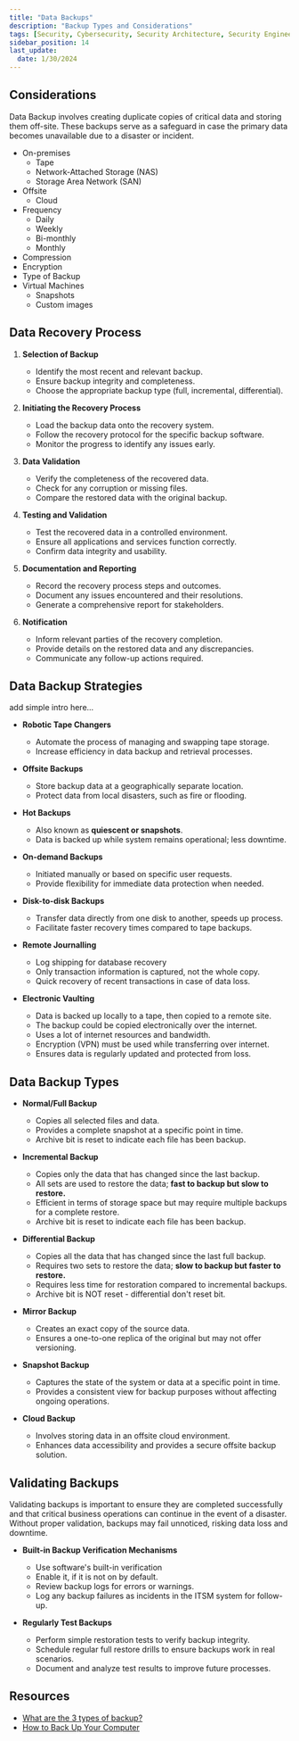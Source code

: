 ```yaml
---
title: "Data Backups"
description: "Backup Types and Considerations"
tags: [Security, Cybersecurity, Security Architecture, Security Engineering]
sidebar_position: 14
last_update:
  date: 1/30/2024
---
```




## Considerations

Data Backup involves creating duplicate copies of critical data and storing them off-site. These backups serve as a safeguard in case the primary data becomes unavailable due to a disaster or incident.

- On-premises 
  - Tape 
  - Network-Attached Storage (NAS) 
  - Storage Area Network (SAN)
- Offsite 
  - Cloud
- Frequency
  - Daily 
  - Weekly 
  - Bi-monthly 
  - Monthly
- Compression 
- Encryption 
- Type of Backup
- Virtual Machines  
  - Snapshots 
  - Custom images

## Data Recovery Process 

1. **Selection of Backup**
   - Identify the most recent and relevant backup.
   - Ensure backup integrity and completeness.
   - Choose the appropriate backup type (full, incremental, differential).

2. **Initiating the Recovery Process**
   - Load the backup data onto the recovery system.
   - Follow the recovery protocol for the specific backup software.
   - Monitor the progress to identify any issues early.

3. **Data Validation**
   - Verify the completeness of the recovered data.
   - Check for any corruption or missing files.
   - Compare the restored data with the original backup.

4. **Testing and Validation**
   - Test the recovered data in a controlled environment.
   - Ensure all applications and services function correctly.
   - Confirm data integrity and usability.

5. **Documentation and Reporting**
   - Record the recovery process steps and outcomes.
   - Document any issues encountered and their resolutions.
   - Generate a comprehensive report for stakeholders.

6. **Notification**
   - Inform relevant parties of the recovery completion.
   - Provide details on the restored data and any discrepancies.
   - Communicate any follow-up actions required.

## Data Backup Strategies 

add simple intro here...

- **Robotic Tape Changers**
  - Automate the process of managing and swapping tape storage.
  - Increase efficiency in data backup and retrieval processes.

- **Offsite Backups**
  - Store backup data at a geographically separate location.
  - Protect data from local disasters, such as fire or flooding.

- **Hot Backups**
  - Also known as **quiescent or snapshots**.
  - Data is backed up while system remains operational; less downtime.

- **On-demand Backups**
  - Initiated manually or based on specific user requests.
  - Provide flexibility for immediate data protection when needed.

- **Disk-to-disk Backups**
  - Transfer data directly from one disk to another, speeds up process.
  - Facilitate faster recovery times compared to tape backups.

- **Remote Journalling**

  - Log shipping for database recovery
  - Only transaction information is captured, not the whole copy.
  - Quick recovery of recent transactions in case of data loss.

- **Electronic Vaulting**

  - Data is backed up locally to a tape, then copied to a remote site.
  - The backup could be copied electronically over the internet.
  - Uses a lot of internet resources and bandwidth.
  - Encryption (VPN) must be used while transferring over internet.
  - Ensures data is regularly updated and protected from loss.


## Data Backup Types

- **Normal/Full Backup**

  - Copies all selected files and data.
  - Provides a complete snapshot at a specific point in time.
  - Archive bit is reset to indicate each file has been backup.

- **Incremental Backup**

  - Copies only the data that has changed since the last backup.
  - All sets are used to restore the data; **fast to backup but slow to restore.**
  - Efficient in terms of storage space but may require multiple backups for a complete restore.
  - Archive bit is reset to indicate each file has been backup.

- **Differential Backup**

  - Copies all the data that has changed since the last full backup.
  - Requires two sets to restore the data; **slow to backup but faster to restore.**
  - Requires less time for restoration compared to incremental backups.
  - Archive bit is NOT reset - differential don't reset bit.

- **Mirror Backup**

  - Creates an exact copy of the source data.
  - Ensures a one-to-one replica of the original but may not offer versioning.

- **Snapshot Backup**

  - Captures the state of the system or data at a specific point in time.
  - Provides a consistent view for backup purposes without affecting ongoing operations.

- **Cloud Backup**

  - Involves storing data in an offsite cloud environment.
  - Enhances data accessibility and provides a secure offsite backup solution.


## Validating Backups

Validating backups is important to ensure they are completed successfully and that critical business operations can continue in the event of a disaster. Without proper validation, backups may fail unnoticed, risking data loss and downtime.

- **Built-in Backup Verification Mechanisms**
  - Use software's built-in verification
  - Enable it, if it is not on by default.
  - Review backup logs for errors or warnings.
  - Log any backup failures as incidents in the ITSM system for follow-up.

- **Regularly Test Backups**
  - Perform simple restoration tests to verify backup integrity.
  - Schedule regular full restore drills to ensure backups work in real scenarios.
  - Document and analyze test results to improve future processes.

## Resources 

- [What are the 3 types of backup?](https://iosafe.com/data-protection-topics/3-types-of-backup/)
- [How to Back Up Your Computer](https://www.nytimes.com/wirecutter/guides/how-to-back-up-your-computer/)